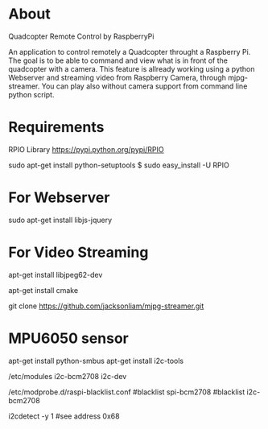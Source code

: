 
About
=======

Quadcopter Remote Control by RaspberryPi

An application to control remotely a Quadcopter throught a Raspberry Pi. The goal is to be able to command and view what is in front of the quadcopter with a camera.
This feature is allready working using a python Webserver and streaming video from Raspberry Camera, through mjpg-streamer.
You can play also without camera support from command line python script.

Requirements
=============

RPIO Library
https://pypi.python.org/pypi/RPIO


sudo apt-get install python-setuptools
$ sudo easy_install -U RPIO

For Webserver
===============
sudo apt-get install libjs-jquery

For Video Streaming
===================
apt-get install libjpeg62-dev

apt-get install cmake

git clone https://github.com/jacksonliam/mjpg-streamer.git


MPU6050 sensor 
===============

apt-get install python-smbus
apt-get install i2c-tools

/etc/modules
i2c-bcm2708
i2c-dev

/etc/modprobe.d/raspi-blacklist.conf
#blacklist spi-bcm2708
#blacklist i2c-bcm2708

i2cdetect -y 1
#see address 0x68



